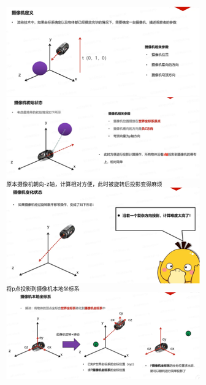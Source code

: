 ![输入图片说明](/imgs/2024-11-01/vqNFhUddJPl5RxED.png)
![输入图片说明](/imgs/2024-11-01/IY1DPBaTawXDzC5Q.png)
原本摄像机朝向-z轴，计算相对方便，此时被旋转后投影变得麻烦
![输入图片说明](/imgs/2024-11-01/I4IEwdp9QVlUiRkU.png)
将p点投影到摄像机本地坐标系
![输入图片说明](/imgs/2024-11-01/jtjiXTi224lcSlnG.png)
<!--stackedit_data:
eyJoaXN0b3J5IjpbLTk5NjU5NTAwOCw0MDYwODU1NzldfQ==
-->